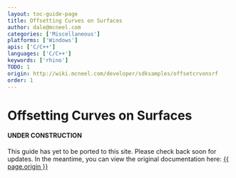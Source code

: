 ```yaml
---
layout: toc-guide-page
title: Offsetting Curves on Surfaces
author: dale@mcneel.com
categories: ['Miscellaneous']
platforms: ['Windows']
apis: ['C/C++']
languages: ['C/C++']
keywords: ['rhino']
TODO: 1
origin: http://wiki.mcneel.com/developer/sdksamples/offsetcrvonsrf
order: 1
---
```


# Offsetting Curves on Surfaces

<div class="bs-callout bs-callout-danger">
  <h4>UNDER CONSTRUCTION</h4>
  <p>This guide has yet to be ported to this site.  Please check back soon for updates.  
  In the meantime, you can view the original documentation here:
  <a href="{{ page.origin }}">{{ page.origin }}</a></p>
</div>
